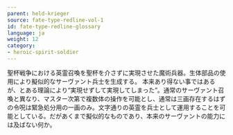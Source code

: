 ```yaml
---
parent: held-krieger
source: fate-type-redline-vol-1
id: fate-type-redline-glossary
language: ja
weight: 12
category:
- heroic-spirit-soldier
---
```


聖杯戦争における英霊召喚を聖杯を介さずに実現させた魔術兵器。生体部品の使用により擬似的なサーヴァント兵士を生成する。
本来あり得ない事ではあるが、とある理論により“実現せずして実現してしまった”。通常のサーヴァント召喚と異なり、マスター次第で複数体の操作を可能とし、通常は三画存在するはずの令呪は緊急処分用の一画のみ。文字通りの英霊を兵士として運用することを可能としている。だがあくまで擬似的なものであり、本来のサーヴァントの能力には及ばない何か。
